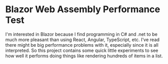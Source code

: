 # Blazor Web Assembly Performance Test

I'm interested in Blazor because I find programming in C# and .net to be much more pleasant than using React, Angular, TypeScript, etc. I've read there might be big performance problems with it, especially since it is all interpreted. So this project contains some quick little experiments to see how well it performs doing things like rendering hundreds of items in a list.
